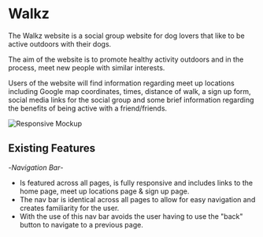 # Walkz

The Walkz website is a social group website for dog lovers that like to be active outdoors with their dogs.

The aim of the website is to promote healthy activity outdoors and in the process, meet new people with similar interests.

Users of the website will find information regarding meet up locations including Google map coordinates, times, distance of walk, a sign up form, social media links for the social group and some brief information regarding the benefits of being active with a friend/friends.

![Responsive Mockup](https://github.com/Simonb567/portfolio-1/blob/main/media/walkz-mockup.png)

## Existing Features

-_Navigation Bar_-

  - Is featured across all pages, is fully responsive and includes links to the home page, meet up locations page & sign up page.
  - The nav bar is identical across all pages to allow for easy navigation and creates familiarity for the user.
  - With the use of this nav bar avoids the user having to use the "back" button to navigate to a previous page.
